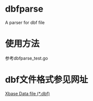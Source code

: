 # dbfparse
A parser for dbf file

# 使用方法
参考dbfparse_test.go

# dbf文件格式参见网址
[Xbase Data file (*.dbf)](https://www.clicketyclick.dk/databases/xbase/format/dbf.html#DBF_NOTE_2_SOURCE)
